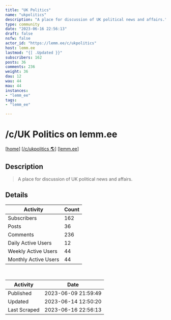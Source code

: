 ```yaml
---
title: "UK Politics" 
name: "ukpolitics"
description: "A place for discussion of UK political news and affairs."
type: community
date: "2023-06-16 22:56:13"
draft: false
nsfw: false
actor_id: "https://lemm.ee/c/ukpolitics"
host: lemm.ee
lastmod: "{[ .Updated }}"
subscribers: 162
posts: 36
comments: 236
weight: 36
dau: 12
wau: 44
mau: 44
instances:
- "lemm_ee"
tags: 
- "lemm_ee"

---
```


# /c/UK Politics on lemm.ee

[[home](/)]
[[/c/ukpolitics 🌎](https://lemm.ee/c/ukpolitics)]
[[lemm.ee](/instances/lemm_ee)]


## Description 

<blockquote class="description">
A place for discussion of UK political news and affairs.
</blockquote>


## Details

| Activity | Count  |
|----------------------|---|
| Subscribers          | 162 |
| Posts                | 36  |
| Comments             | 236  |
| Daily Active Users   | 12  |
| Weekly Active Users  | 44  |
| Monthly Active Users | 44  |

<br>

| Activity | Date |
|----------------------|---|
| Published            | 2023-06-09 21:59:49 |
| Updated              | 2023-06-14 12:50:20 |
| Last Scraped         | 2023-06-16 22:56:13 |
